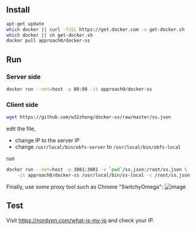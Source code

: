 ## Install
```sh
apt-get update
which docker || curl -fsSL https://get.docker.com -o get-docker.sh
which docker || sh get-docker.sh
docker pull approach0/docker-ss
```

## Run
### Server side
```sh
docker run --net=host -p 80:80 -it approach0/docker-ss
```

### Client side
```sh
wget https://github.com/w32zhong/docker-ss/raw/master/ss.json
```
edit the file,
* change IP to the server IP
* change `/usr/local/bin/obfs-server` to `/usr/local/bin/obfs-local`

run
```sh
docker run --net=host -p 3081:3081 -v `pwd`/ss.json:/root/ss.json \
    -it approach0/docker-ss /usr/local/bin/ss-local -c /root/ss.json
```

Finally, use some proxy tool such as Chrome "SwitchyOmega":
![image](https://user-images.githubusercontent.com/1407530/218239161-efa56586-1256-4bec-85ba-809a364d8a37.png)

## Test
Visit https://nordvpn.com/what-is-my-ip and check your IP.
